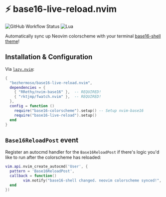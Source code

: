 # ⚡ base16-live-reload.nvim

![GitHub Workflow Status](https://img.shields.io/github/actions/workflow/status/ellisonleao/nvim-plugin-template/lint-test.yml?branch=main&style=for-the-badge)
![Lua](https://img.shields.io/badge/Made%20with%20Lua-blueviolet.svg?style=for-the-badge&logo=lua)

Automatically sync up Neovim colorscheme with your terminal [base16-shell theme](https://github.com/tinted-theming/base16-shell)!

## Installation & Configuration

Via [`lazy.nvim`](https://github.com/folke/lazy.nvim):

```lua
{
  "bezhermoso/base16-live-reload.nvim",
  dependencies = {
    { "RRethy/nvim-base16" },  -- REQUIRED!
    { "rktjmp/fwatch.nvim" },  -- REQUIRED!
  },
  config = function ()
    require("base16-colorscheme").setup() -- Setup nvim-base16
    require("base16-live-reload").setup()
  end
}
```

## `Base16ReloadPost` event

Register an autocmd handler for the `Base16ReloadPost` if there's logic you'd like to run after the colorscheme has
reloaded:

```lua
vim.api.nvim_create_autocmd('User', {
  pattern = 'Base16ReloadPost',
  callback = function()
        vim.notify("base16-shell changed. neovim colorscheme synced!", vim.log.levels.INFO)
  end
})
```

